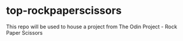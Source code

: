 # top-rockpaperscissors
This repo will be used to house a project from The Odin Project - Rock Paper Scissors
